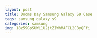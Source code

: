 ```yaml
---
layout: post
title: Dooms Day Samsung Galaxy S9 Case
tags: samsung galaxy s9
categories: samsung
img: 18z59GpSUWL1U2jtZIWhMAFCL2CByQFfi
---
```

